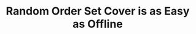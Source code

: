 ---
title: "Random Order Set Cover is as Easy as Offline"
collection: publications
coauthors: 'Anupam Gupta and Greg Kehne'
permalink: /publication/rosc
venue: 'FOCS 2021'
paperurl: 'https://arxiv.org/abs/2111.06842'
---